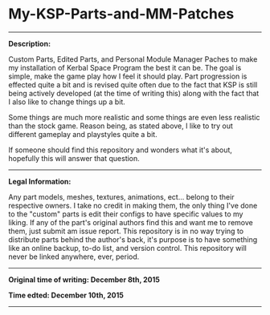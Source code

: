 # My-KSP-Parts-and-MM-Patches

----------

**Description:**

Custom Parts, Edited Parts, and Personal Module Manager Paches to make my installation of Kerbal Space Program the best it can be. The goal is simple, make the game play how I feel it should play. Part progression is effected quite a bit and is revised quite often due to the fact that KSP is still being actively developed (at the time of writing this) along with the fact that I also like to change things up a bit.

Some things are much more realistic and some things are even less realistic than the stock game. Reason being, as stated above, I like to try out different gameplay and playstyles quite a bit.

If someone should find this repository and wonders what it's about, hopefully this will answer that question.

--------

**Legal Information:**

Any part models, meshes, textures, animations, ect... belong to their respective owners. I take no credit in making them, the only thing I've done to the "custom" parts is edit their configs to have specific values to my liking. If any of the part's original authors find this and want me to remove them, just submit am issue report. This repository is in no way trying to distribute parts behind the author's back, it's purpose is to have something like an online backup, to-do list, and version control. This repository will never be linked anywhere, ever, period. 

-----------------------

**Original time of writing: December 8th, 2015**

**Time edted: December 10th, 2015**

------------------------------
